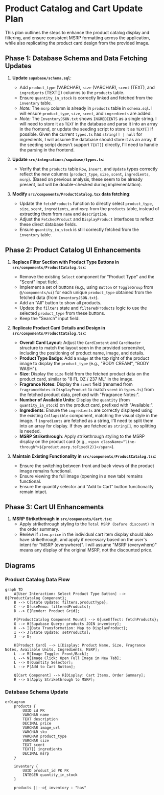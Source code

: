 # Product Catalog and Cart Update Plan

This plan outlines the steps to enhance the product catalog display and filtering, and ensure consistent MSRP formatting across the application, while also replicating the product card design from the provided image.

## Phase 1: Database Schema and Data Fetching Updates

1.  **Update `supabase/schema.sql`**:
    *   Add `product_type` (VARCHAR), `size` (VARCHAR), `scent` (TEXT), and `ingredients` (TEXT[]) columns to the `products` table.
    *   Ensure `quantity_in_stock` is correctly linked and fetched from the `inventory` table.
    *   *Note:* The `msrp` column is already in `products` table in `schema.sql`. I will ensure `product_type`, `size`, `scent`, and `ingredients` are added.
    *   *Note:* The `InventoryJSON.txt` shows `INGREDIENTS` as a single string. I will need to store it as `TEXT` in the database and parse it into an array in the frontend, or update the seeding script to store it as `TEXT[]` if possible. Given the current `types.ts` has `string[] | null` for ingredients, I will assume the database should store it as an array. If the seeding script doesn't support `TEXT[]` directly, I'll need to handle the parsing in the frontend.

2.  **Update `src/integrations/supabase/types.ts`**:
    *   Verify that the `products` table `Row`, `Insert`, and `Update` types correctly reflect the new columns (`product_type`, `size`, `scent`, `ingredients`, `msrp`). (Based on previous analysis, these seem to be already present, but will be double-checked during implementation).

3.  **Modify `src/components/ProductCatalog.tsx` data fetching**:
    *   Update the `fetchProducts` function to directly select `product_type`, `size`, `scent`, `ingredients`, and `msrp` from the `products` table, instead of extracting them from `name` and `description`.
    *   Adjust the `FetchedProduct` and `DisplayProduct` interfaces to reflect these direct database fields.
    *   Ensure `quantity_in_stock` is still correctly fetched from the `inventory` table.

## Phase 2: Product Catalog UI Enhancements

1.  **Replace Filter Section with Product Type Buttons in `src/components/ProductCatalog.tsx`**:
    *   Remove the existing `Select` component for "Product Type" and the "Scent" input field.
    *   Implement a set of buttons (e.g., using `Button` or `ToggleGroup` from `@/components/ui`) for each unique `product_type` obtained from the fetched data (from `InventoryJSON.txt`).
    *   Add an "All" button to show all products.
    *   Update the `filters` state and `filteredProducts` logic to use the selected `product_type` from these buttons.
    *   Keep the "Search" input field.

2.  **Replicate Product Card Details and Design in `src/components/ProductCatalog.tsx`**:
    *   **Overall Card Layout**: Adjust the `CardContent` and `CardHeader` structure to match the layout seen in the provided screenshot, including the positioning of product name, image, and details.
    *   **Product Type Badge**: Add a `Badge` at the top right of the product image to display the `product_type` (e.g., "BODY CREAM", "BODY WASH").
    *   **Size**: Display the `size` field from the fetched product data on the product card, similar to "8 FL OZ / 237 ML" in the image.
    *   **Fragrance Notes**: Display the `scent` field (renamed from `fragranceNotes` in `DisplayProduct` to match `scent` in `types.ts`) from the fetched product data, prefixed with "Fragrance Notes:".
    *   **Number of Available Units**: Display the `quantity` (from `quantity_in_stock`) on the product card, prefixed with "Available:".
    *   **Ingredients**: Ensure the `ingredients` are correctly displayed using the existing `Collapsible` component, matching the visual style in the image. If `ingredients` are fetched as a string, I'll need to split them into an array for display. If they are fetched as `string[]`, no splitting is needed.
    *   **MSRP Strikethrough**: Apply strikethrough styling to the MSRP display on the product card (e.g., `<span className="line-through">${product.msrp.toFixed(2)}</span>`).

3.  **Maintain Existing Functionality in `src/components/ProductCatalog.tsx`**:
    *   Ensure the switching between front and back views of the product image remains functional.
    *   Ensure viewing the full image (opening in a new tab) remains functional.
    *   Ensure the quantity selector and "Add to Cart" button functionality remain intact.

## Phase 3: Cart UI Enhancements

1.  **MSRP Strikethrough in `src/components/Cart.tsx`**:
    *   Apply strikethrough styling to the `Total MSRP (before discount)` in the order summary.
    *   Review if `item.price` in the individual cart item display should also have strikethrough, and apply if necessary based on the user's intent for "MSRP (everywhere)". I will assume "MSRP (everywhere)" means any display of the original MSRP, not the discounted price.

## Diagrams

### Product Catalog Data Flow

```mermaid
graph TD
    A[User Interaction: Select Product Type Button] --> B{ProductCatalog Component};
    B --> C{State Update: filters.productType};
    C --> D[useMemo: filteredProducts];
    D --> E[Render: Product Grid];

    F[ProductCatalog Component Mount] --> G{useEffect: fetchProducts};
    G --> H[Supabase Query: products JOIN inventory];
    H --> I{Data Transformation: Map to DisplayProduct};
    I --> J[State Update: setProducts];
    J --> D;

    K[Product Card] --> L[Display: Product Name, Size, Fragrance Notes, Available Units, Ingredients, MSRP];
    L --> M[Image Toggle: Front/Back];
    L --> N[Image Click: Open Full Image in New Tab];
    L --> O[Quantity Selector];
    L --> P[Add to Cart Button];

    Q[Cart Component] --> R[Display: Cart Items, Order Summary];
    R --> S[Apply Strikethrough to MSRP];
```

### Database Schema Update

```mermaid
erDiagram
    products {
        UUID id PK
        VARCHAR name
        TEXT description
        DECIMAL price
        VARCHAR image_url
        VARCHAR sku
        VARCHAR product_type
        VARCHAR size
        TEXT scent
        TEXT[] ingredients
        DECIMAL msrp
    }

    inventory {
        UUID product_id PK FK
        INTEGER quantity_in_stock
    }

    products ||--o{ inventory : "has"
